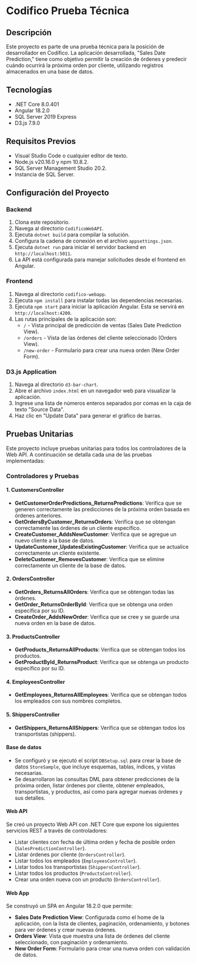 # Codifico Prueba Técnica

## Descripción

Este proyecto es parte de una prueba técnica para la posición de desarrollador en Codifico. La aplicación desarrollada, "Sales Date Prediction," tiene como objetivo permitir la creación de órdenes y predecir cuándo ocurrirá la próxima orden por cliente, utilizando registros almacenados en una base de datos.

## Tecnologías

- .NET Core 8.0.401
- Angular 18.2.0
- SQL Server 2019 Express
- D3.js 7.9.0

## Requisitos Previos

- Visual Studio Code o cualquier editor de texto.
- Node.js v20.16.0 y npm 10.8.2.
- SQL Server Management Studio 20.2.
- Instancia de SQL Server.

## Configuración del Proyecto

### Backend

1. Clona este repositorio.
2. Navega al directorio `CodificoWebAPI`.
3. Ejecuta `dotnet build` para compilar la solución.
4. Configura la cadena de conexión en el archivo `appsettings.json`.
5. Ejecuta `dotnet run` para iniciar el servidor backend en `http://localhost:5011`.
6. La API está configurada para manejar solicitudes desde el frontend en Angular.

### Frontend

1. Navega al directorio `codifico-webapp`.
2. Ejecuta `npm install` para instalar todas las dependencias necesarias.
3. Ejecuta `npm start` para iniciar la aplicación Angular. Esta se servirá en `http://localhost:4200`.
4. Las rutas principales de la aplicación son:
   - `/` - Vista principal de predicción de ventas (Sales Date Prediction View).
   - `/orders` - Vista de las órdenes del cliente seleccionado (Orders View).
   - `/new-order` - Formulario para crear una nueva orden (New Order Form).

### D3.js Application

1. Navega al directorio `d3-bar-chart`.
2. Abre el archivo `index.html` en un navegador web para visualizar la aplicación.
3. Ingrese una lista de números enteros separados por comas en la caja de texto "Source Data".
4. Haz clic en "Update Data" para generar el gráfico de barras.

## Pruebas Unitarias

Este proyecto incluye pruebas unitarias para todos los controladores de la Web API. A continuación se detalla cada una de las pruebas implementadas:

### Controladores y Pruebas

#### 1. CustomersController

- **GetCustomerOrderPredictions_ReturnsPredictions**: Verifica que se generen correctamente las predicciones de la próxima orden basada en órdenes anteriores.
- **GetOrdersByCustomer_ReturnsOrders**: Verifica que se obtengan correctamente las órdenes de un cliente específico.
- **CreateCustomer_AddsNewCustomer**: Verifica que se agregue un nuevo cliente a la base de datos.
- **UpdateCustomer_UpdatesExistingCustomer**: Verifica que se actualice correctamente un cliente existente.
- **DeleteCustomer_RemovesCustomer**: Verifica que se elimine correctamente un cliente de la base de datos.

#### 2. OrdersController

- **GetOrders_ReturnsAllOrders**: Verifica que se obtengan todas las órdenes.
- **GetOrder_ReturnsOrderById**: Verifica que se obtenga una orden específica por su ID.
- **CreateOrder_AddsNewOrder**: Verifica que se cree y se guarde una nueva orden en la base de datos.

#### 3. ProductsController

- **GetProducts_ReturnsAllProducts**: Verifica que se obtengan todos los productos.
- **GetProductById_ReturnsProduct**: Verifica que se obtenga un producto específico por su ID.

#### 4. EmployeesController

- **GetEmployees_ReturnsAllEmployees**: Verifica que se obtengan todos los empleados con sus nombres completos.

#### 5. ShippersController

- **GetShippers_ReturnsAllShippers**: Verifica que se obtengan todos los transportistas (shippers).

#### Base de datos

- Se configuró y se ejecutó el script `DBSetup.sql` para crear la base de datos `StoreSample`, que incluye esquemas, tablas, índices, y vistas necesarias.
- Se desarrollaron las consultas DML para obtener predicciones de la próxima orden, listar órdenes por cliente, obtener empleados, transportistas, y productos, así como para agregar nuevas órdenes y sus detalles.

#### Web API

Se creó un proyecto Web API con .NET Core que expone los siguientes servicios REST a través de controladores:

- Listar clientes con fecha de última orden y fecha de posible orden (`SalesPredictionController`).
- Listar órdenes por cliente (`OrdersController`).
- Listar todos los empleados (`EmployeesController`).
- Listar todos los transportistas (`ShippersController`).
- Listar todos los productos (`ProductsController`).
- Crear una orden nueva con un producto (`OrdersController`).


#### Web App

Se construyó un SPA en Angular 18.2.0 que permite:

- **Sales Date Prediction View**: Configurada como el home de la aplicación, con la lista de clientes, paginación, ordenamiento, y botones para ver órdenes y crear nuevas órdenes.
- **Orders View**: Vista que muestra una lista de órdenes del cliente seleccionado, con paginación y ordenamiento.
- **New Order Form**: Formulario para crear una nueva orden con validación de datos.
